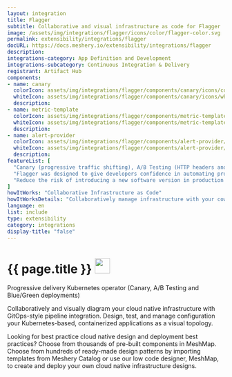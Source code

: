 ```yaml
---
layout: integration
title: Flagger
subtitle: Collaborative and visual infrastructure as code for Flagger
image: /assets/img/integrations/flagger/icons/color/flagger-color.svg
permalink: extensibility/integrations/flagger
docURL: https://docs.meshery.io/extensibility/integrations/flagger
description: 
integrations-category: App Definition and Development
integrations-subcategory: Continuous Integration & Delivery
registrant: Artifact Hub
components: 
- name: canary
  colorIcon: assets/img/integrations/flagger/components/canary/icons/color/canary-color.svg
  whiteIcon: assets/img/integrations/flagger/components/canary/icons/white/canary-white.svg
  description: 
- name: metric-template
  colorIcon: assets/img/integrations/flagger/components/metric-template/icons/color/metric-template-color.svg
  whiteIcon: assets/img/integrations/flagger/components/metric-template/icons/white/metric-template-white.svg
  description: 
- name: alert-provider
  colorIcon: assets/img/integrations/flagger/components/alert-provider/icons/color/alert-provider-color.svg
  whiteIcon: assets/img/integrations/flagger/components/alert-provider/icons/white/alert-provider-white.svg
  description: 
featureList: [
  "Canary (progressive traffic shifting), A/B Testing (HTTP headers and cookies traffic routing), Blue/Green (traffic switching and mirroring)",
  "Flagger was designed to give developers confidence in automating production releases with progressive delivery techniques.",
  "Reduce the risk of introducing a new software version in production by gradually shifting traffic to the new version while measuring metrics like HTTP/gRPC request success rate and latency."
]
howItWorks: "Collaborative Infrastructure as Code"
howItWorksDetails: "Collaboratively manage infrastructure with your coworkers synchronously sharing the same designs."
language: en
list: include
type: extensibility
category: integrations
display-title: "false"
---
```

<h1>{{ page.title }} <img src="{{ page.image }}" style="width: 35px; height: 35px;" /></h1>

<p>
Progressive delivery Kubernetes operator (Canary, A/B Testing and Blue/Green deployments)
</p>
<p>
    Collaboratively and visually diagram your cloud native infrastructure with GitOps-style pipeline integration. Design, test, and manage configuration your Kubernetes-based, containerized applications as a visual topology.
</p>
<p>
    Looking for best practice cloud native design and deployment best practices? Choose from thousands of pre-built components in MeshMap. Choose from hundreds of ready-made design patterns by importing templates from Meshery Catalog or use our low code designer, MeshMap, to create and deploy your own cloud native infrastructure designs.
</p>
